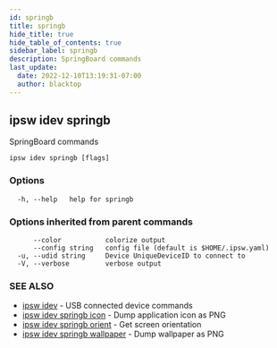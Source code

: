 ```yaml
---
id: springb
title: springb
hide_title: true
hide_table_of_contents: true
sidebar_label: springb
description: SpringBoard commands
last_update:
  date: 2022-12-10T13:19:31-07:00
  author: blacktop
---
```

## ipsw idev springb

SpringBoard commands

```
ipsw idev springb [flags]
```

### Options

```
  -h, --help   help for springb
```

### Options inherited from parent commands

```
      --color           colorize output
      --config string   config file (default is $HOME/.ipsw.yaml)
  -u, --udid string     Device UniqueDeviceID to connect to
  -V, --verbose         verbose output
```

### SEE ALSO

* [ipsw idev](/docs/cli/ipsw/idev)	 - USB connected device commands
* [ipsw idev springb icon](/docs/cli/ipsw/idev/springb/icon)	 - Dump application icon as PNG
* [ipsw idev springb orient](/docs/cli/ipsw/idev/springb/orient)	 - Get screen orientation
* [ipsw idev springb wallpaper](/docs/cli/ipsw/idev/springb/wallpaper)	 - Dump wallpaper as PNG

